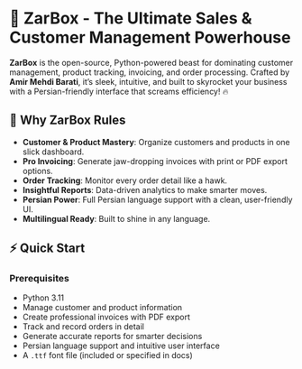 # 🚀 ZarBox - The Ultimate Sales & Customer Management Powerhouse

**ZarBox** is the open-source, Python-powered beast for dominating customer management, product tracking, invoicing, and order processing. Crafted by **Amir Mehdi Barati**, it’s sleek, intuitive, and built to skyrocket your business with a Persian-friendly interface that screams efficiency! 🔥

## 🌟 Why ZarBox Rules
- **Customer & Product Mastery**: Organize customers and products in one slick dashboard.
- **Pro Invoicing**: Generate jaw-dropping invoices with print or PDF export options.
- **Order Tracking**: Monitor every order detail like a hawk.
- **Insightful Reports**: Data-driven analytics to make smarter moves.
- **Persian Power**: Full Persian language support with a clean, user-friendly UI.
- **Multilingual Ready**: Built to shine in any language.

## ⚡ Quick Start

### Prerequisites
- Python 3.11
- Manage customer and product information
- Create professional invoices with PDF export
- Track and record orders in detail
- Generate accurate reports for smarter decisions
- Persian language support and intuitive user interface
- A `.ttf` font file (included or specified in docs)

